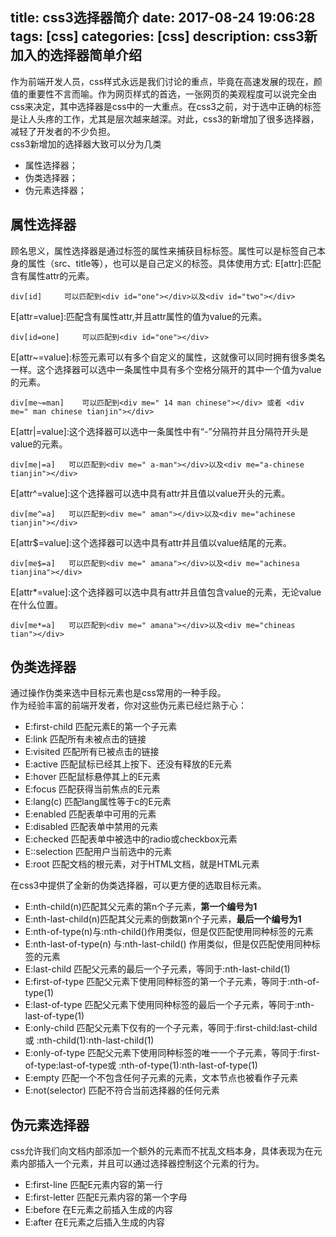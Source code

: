 title: css3选择器简介
date: 2017-08-24 19:06:28
tags: [css]
categories: [css]
description: css3新加入的选择器简单介绍
---
作为前端开发人员，css样式永远是我们讨论的重点，毕竟在高速发展的现在，颜值的重要性不言而喻。作为网页样式的首选，一张网页的美观程度可以说完全由css来决定，其中选择器是css中的一大重点。在css3之前，对于选中正确的标签是让人头疼的工作，尤其是层次越来越深。对此，css3的新增加了很多选择器，减轻了开发者的不少负担。   
css3新增加的选择器大致可以分为几类
+ 属性选择器；    
+ 伪类选择器；    
+ 伪元素选择器；

## 属性选择器 
顾名思义，属性选择器是通过标签的属性来捕获目标标签。属性可以是标签自己本身的属性（src、title等），也可以是自己定义的标签。具体使用方式: E[attr]:匹配含有属性attr的元素。
```
div[id]     可以匹配到<div id="one"></div>以及<div id="two"></div>
```
E[attr=value]:匹配含有属性attr,并且attr属性的值为value的元素。
```
div[id=one]     可以匹配到<div id="one"></div>
```
E[attr~=value]:标签元素可以有多个自定义的属性，这就像可以同时拥有很多类名一样。这个选择器可以选中一条属性中具有多个空格分隔开的其中一个值为value的元素。
```
div[me~=man]    可以匹配到<div me=" 14 man chinese"></div> 或者 <div me=" man chinese tianjin"></div>
```
E[attr|=value]:这个选择器可以选中一条属性中有“-”分隔符并且分隔符开头是value的元素。
```
div[me|=a]   可以匹配到<div me=" a-man"></div>以及<div me="a-chinese tianjin"></div>    
```
E[attr^=value]:这个选择器可以选中具有attr并且值以value开头的元素。
```
div[me^=a]   可以匹配到<div me=" aman"></div>以及<div me="achinese tianjin"></div>    
```
E[attr$=value]:这个选择器可以选中具有attr并且值以value结尾的元素。
```
div[me$=a]   可以匹配到<div me=" amana"></div>以及<div me="achinesa tianjina"></div>    
```
E[attr*=value]:这个选择器可以选中具有attr并且值包含value的元素，无论value在什么位置。
```
div[me*=a]   可以匹配到<div me=" amana"></div>以及<div me="chineas tian"></div>    
```
## 伪类选择器
通过操作伪类来选中目标元素也是css常用的一种手段。    
作为经验丰富的前端开发者，你对这些伪元素已经烂熟于心：   
+ E:first-child	匹配元素E的第一个子元素  
+ E:link	匹配所有未被点击的链接      
+ E:visited	匹配所有已被点击的链接        
+ E:active	匹配鼠标已经其上按下、还没有释放的E元素    
+ E:hover	匹配鼠标悬停其上的E元素      
+ E:focus	匹配获得当前焦点的E元素    
+ E:lang(c)	匹配lang属性等于c的E元素      
+ E:enabled	匹配表单中可用的元素    
+ E:disabled	匹配表单中禁用的元素    
+ E:checked	匹配表单中被选中的radio或checkbox元素    
+ E::selection	匹配用户当前选中的元素    
+ E:root	匹配文档的根元素，对于HTML文档，就是HTML元素       

在css3中提供了全新的伪类选择器，可以更方便的选取目标元素。    
+ E:nth-child(n)匹配其父元素的第n个子元素，**第一个编号为1**    
+ E:nth-last-child(n)匹配其父元素的倒数第n个子元素，**最后一个编号为1**    
+ E:nth-of-type(n)与:nth-child()作用类似，但是仅匹配使用同种标签的元素       
+ E:nth-last-of-type(n)	与:nth-last-child() 作用类似，但是仅匹配使用同种标签的元素    
+ E:last-child	匹配父元素的最后一个子元素，等同于:nth-last-child(1)     
+ E:first-of-type	匹配父元素下使用同种标签的第一个子元素，等同于:nth-of-type(1)     
+ E:last-of-type	匹配父元素下使用同种标签的最后一个子元素，等同于:nth-last-of-type(1)     
+ E:only-child	匹配父元素下仅有的一个子元素，等同于:first-child:last-child或 :nth-child(1):nth-last-child(1)    
+ E:only-of-type	匹配父元素下使用同种标签的唯一一个子元素，等同于:first-of-type:last-of-type或 :nth-of-type(1):nth-last-of-type(1)    
+ E:empty	匹配一个不包含任何子元素的元素，文本节点也被看作子元素    
+ E:not(selector)	匹配不符合当前选择器的任何元素

## 伪元素选择器
css允许我们向文档内部添加一个额外的元素而不扰乱文档本身，具体表现为在元素内部插入一个元素，并且可以通过选择器控制这个元素的行为。    
+ E:first-line	匹配E元素内容的第一行    
+ E:first-letter	匹配E元素内容的第一个字母     
+ E:before	在E元素之前插入生成的内容     
+ E:after	在E元素之后插入生成的内容     